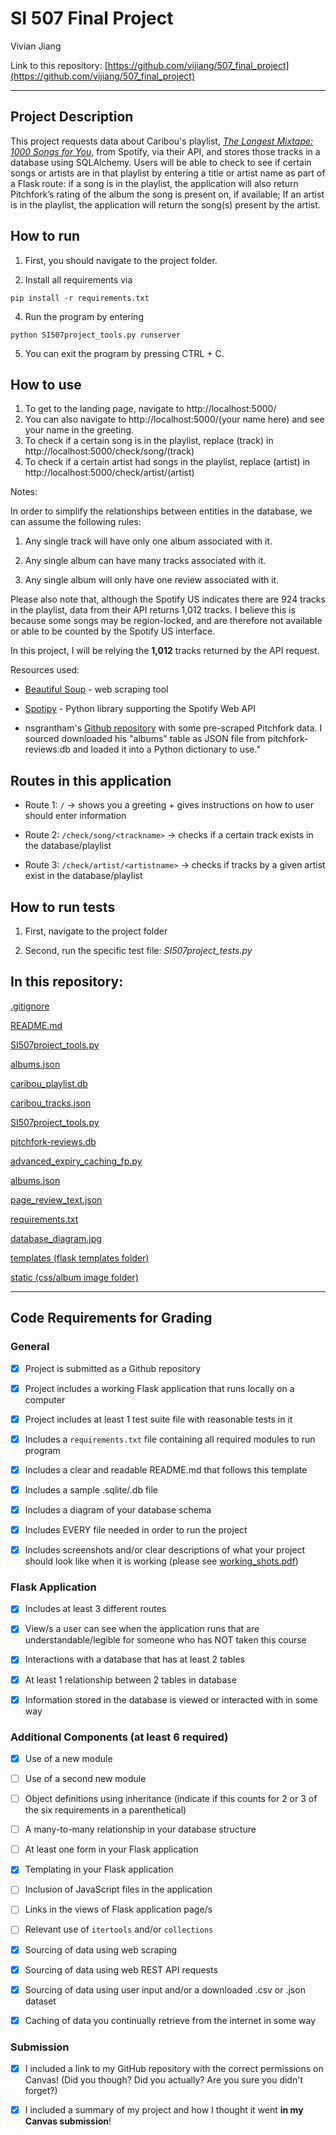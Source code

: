 
# SI 507 Final Project

Vivian Jiang

Link to this repository: [https://github.com/vijiang/507_final_project](https://github.com/vijiang/507_final_project)

---

## Project Description


This project requests data about Caribou's playlist, *[The Longest Mixtape: 1000 Songs for You](https://open.spotify.com/playlist/4Dg0J0ICj9kKTGDyFu0Cv4?si=K8WGBb1YQambb0X-IqK5xQ)*, from Spotify, via their API, and stores those tracks in a database using SQLAlchemy. Users will be able to check to see if certain songs or artists are in that playlist by entering a title or artist name as part of a Flask route: if a song is in the playlist, the application will also return Pitchfork’s rating of the album the song is present on, if available; If an artist is in the playlist, the application will return the song(s) present by the artist.


## How to run


1. First, you should navigate to the project folder.

2. Install all requirements via

`pip install -r requirements.txt`

4. Run the program by entering

`python SI507project_tools.py runserver`

5. You can exit the program by pressing CTRL + C.

## How to use


1. To get to the landing page, navigate to http://localhost:5000/
2. You can also navigate to http://localhost:5000/(your name here) and see your name in the greeting.
3. To check if a certain song is in the playlist, replace (track) in http://localhost:5000/check/song/(track)
4. To check if a certain artist had songs in the playlist, replace (artist) in http://localhost:5000/check/artist/(artist)

Notes:

In order to simplify the relationships between entities in the database, we can assume the following rules:

1. Any single track will have only one album associated with it.

2. Any single album can have many tracks associated with it.

3. Any single album will only have one review associated with it.

Please also note that, although the Spotify US indicates there are 924 tracks in the playlist, data from their API returns 1,012 tracks. I believe this is because some songs may be region-locked, and are therefore not available or able to be counted by the Spotify US interface.

In this project, I will be relying the **1,012** tracks returned by the API request.

Resources used:

- [Beautiful Soup](https://www.crummy.com/software/BeautifulSoup/bs4/doc/) - web scraping tool

- [Spotipy](https://spotipy.readthedocs.io/en/latest/) - Python library supporting the Spotify Web API

- nsgrantham's [Github repository](https://github.com/nsgrantham/pitchfork-reviews) with some pre-scraped Pitchfork data. I sourced downloaded his "albums" table as JSON file from pitchfork-reviews.db and loaded it into a Python dictionary to use."


## Routes in this application

- Route 1: `/` → shows you a greeting + gives instructions on how to user should enter information

- Route 2: `/check/song/<trackname>` → checks if a certain track exists in the database/playlist

- Route 3: `/check/artist/<artistname>` → checks if tracks by a given artist exist in the database/playlist

## How to run tests


1. First, navigate to the project folder

2. Second, run the specific test file: *SI507project_tests.py*


## In this repository:

[.gitignore](https://github.com/vijiang/507_final_project/blob/master/.gitignore  ".gitignore")

[README.md](https://github.com/vijiang/507_final_project/blob/master/README.md  "README.md")

[SI507project_tools.py](https://github.com/vijiang/507_final_project/blob/master/SI507project_tools.py  "SI507project_tools.py")

[albums.json](https://github.com/vijiang/507_final_project/blob/master/albums.json  "albums.json")

[caribou_playlist.db](https://github.com/vijiang/507_final_project/blob/master/caribou_playlist.db  "caribou_playlist.db")

[caribou_tracks.json](https://github.com/vijiang/507_final_project/blob/master/caribou_tracks.json  "caribou_tracks.json")

[SI507project_tools.py](https://github.com/vijiang/507_final_project/blob/master/SI507project_tools.py)
  
[pitchfork-reviews.db](https://github.com/vijiang/507_final_project/blob/master/pitchfork-reviews.db  "pitchfork-reviews.db")

[advanced_expiry_caching_fp.py](https://github.com/vijiang/507_final_project/blob/master/advanced_expiry_caching_fp.py)

[albums.json](https://github.com/vijiang/507_final_project/blob/master/albums.json)

[page_review_text.json](https://github.com/vijiang/507_final_project/blob/master/page_review_text.json)

[requirements.txt](https://github.com/vijiang/507_final_project/blob/master/requirements.txt)

[database_diagram.jpg](https://github.com/vijiang/507_final_project/blob/master/database%20diagram.JPG)

[templates (flask templates folder)](https://github.com/vijiang/507_final_project/tree/master/templates)

[static (css/album image folder)](https://github.com/vijiang/507_final_project/tree/master/static)
  

---


## Code Requirements for Grading


### General


- [x] Project is submitted as a Github repository


- [x] Project includes a working Flask application that runs locally on a computer


- [x] Project includes at least 1 test suite file with reasonable tests in it
  

- [x] Includes a `requirements.txt` file containing all required modules to run program


- [x] Includes a clear and readable README.md that follows this template
  

- [x] Includes a sample .sqlite/.db file


- [x] Includes a diagram of your database schema


- [x] Includes EVERY file needed in order to run the project


- [x] Includes screenshots and/or clear descriptions of what your project should look like when it is working (please see [working_shots.pdf](https://github.com/vijiang/507_final_project/blob/master/working_shots.pdf))



### Flask Application


- [x] Includes at least 3 different routes


- [x] View/s a user can see when the application runs that are understandable/legible for someone who has NOT taken this course


- [x] Interactions with a database that has at least 2 tables


- [x] At least 1 relationship between 2 tables in database


- [x] Information stored in the database is viewed or interacted with in some way


### Additional Components (at least 6 required)


- [x] Use of a new module


- [ ] Use of a second new module


- [ ] Object definitions using inheritance (indicate if this counts for 2 or 3 of the six requirements in a parenthetical)


- [ ] A many-to-many relationship in your database structure


- [ ] At least one form in your Flask application

- [x] Templating in your Flask application

- [ ] Inclusion of JavaScript files in the application


- [ ] Links in the views of Flask application page/s

- [ ] Relevant use of `itertools` and/or `collections`

- [x] Sourcing of data using web scraping

- [x] Sourcing of data using web REST API requests

- [x] Sourcing of data using user input and/or a downloaded .csv or .json dataset

- [x] Caching of data you continually retrieve from the internet in some way

### Submission

- [x] I included a link to my GitHub repository with the correct permissions on Canvas! (Did you though? Did you actually? Are you sure you didn't forget?)
 
- [x] I included a summary of my project and how I thought it went **in my Canvas submission**!